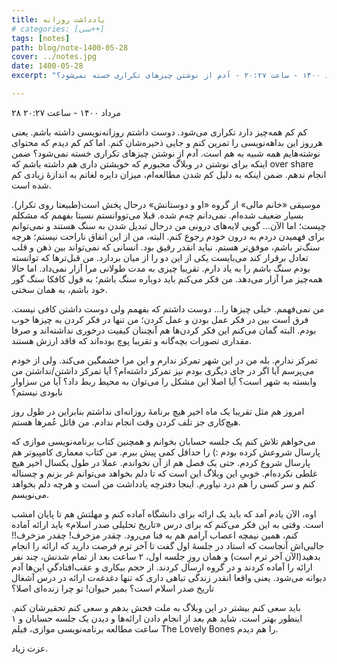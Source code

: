 ```yaml
---
title: یادداشت روزانه
# categories: [سی++]
tags: [notes]
path: blog/note-1400-05-28
cover: ../notes.jpg
date: 1400-05-28
excerpt: "تاریخ ۲۸ مرداد ۱۴۰۰ - ساعت ۲۰:۲۷ - آدم از نوشتن چیزهای تکراری خسته نمی‌شود؟"

---
```




۲۸ مرداد ۱۴۰۰ - ساعت ۲۰:۲۷

کم کم همه‌چیز دارد تکراری می‌شود. دوست داشتم روزانه‌نویسی داشته باشم. یعنی هرروز این بداهه‌نویسی را تمرین کنم و جایی ذخیره‌شان کنم. اما کم کم دیدم که محتوای نوشته‌هایم همه شبیه به هم است. آدم از نوشتن چیزهای تکراری خسته نمی‌شود؟ ضمن اینکه برای نوشتن در وبلاگ مجبورم که خویشتن داری هم داشته باشم که over share انجام ندهم. ضمن اینکه به دلیل کم شدن مطالعه‌ام، میزان دایره لغاتم به اندازهٔ زیادی کم شده‌ است.

موسیقی «خانم مالی» از گروه «او و دوستانش» درحال پخش است(طبیعتا روی تکرار). بسیار ضعیف شده‌ام. نمی‌دانم چه‌م شده. قبلا می‌تووانستم نسبتا بفهمم که مشکلم چیست؛ اما الآن... گویی لایه‌های درونی من درحال تبدیل شدن به سنگ هستند و نمی‌توانم برای فهمیدن دردم به درون خودم رجوع کنم. البته، من از این اتفاق ناراحت نیستم؛ هرچه سنگ‌تر باشم، موفق‌تر هستم. نباید انقدر رقیق بود. انسانی که نمی‌تواند بین ذهن و قلب تعادل برقرار کند می‌بایست یکی از این دو را از میان بردارد. من قبل‌ترها که توانسته بودم سنگ باشم را به‌ یاد دارم. تقریبا چیزی به مدت طولانی مرا آزار نمی‌داد. اما حالا همه‌چیز مرا آزار می‌دهد. من فکر می‌کنم باید دوباره سنگ باشم؛ به قول کافکا سنگ گور خود باشم، به همان سختی.

من نمی‌فهمم. خیلی چیزها را... دوست داشتم که بفهمم ولی دوست داشتن کافی نیست. فرق است بین در فکر عمل بودن و عمل کردن؛ من تنها در فکر کردن به چیزها خوب بودم. البته گمان می‌کنم این فکر کردن‌ها هم آنچننان کیفیت درخوری نداشته‌اند و صرفا مقداری تصورات بچه‌گانه و تقریبا پوچ بوده‌اند که فاقد ارزش هستند. 

تمرکز ندارم. بله من در این شهر تمرکز ندارم و این مرا خشمگین می‌کند. ولی از خودم می‌پرسم آیا اگر در جای دیگری بودم نیز تمرکز داشته‌ام؟ آیا تمرکز داشتن/نداشتن من وابسته به شهر است؟ آیا اصلا این مشکل را می‌توان به محیط ربط داد؟ آیا من سزاوار نابودی نیستم؟

امروز هم مثل تقریبا یک ماه اخیر هیچ برنامهٔ روزانه‌ای نداشتم بنابراین در طول روز هیچ‌کاری جز تلف کردن وقت انجام ندادم. من قاتل عُمرها هستم.

می‌خواهم تلاش کنم یک جلسه حسابان بخوانم و همچنین کتاب برنامه‌نویسی موازی که پارسال شروعش کرده بودم :) را حداقل کمی پیش ببرم. من کتاب معماری کامپیوتر هم پارسال شروع کردم. حتی یک فصل هم از آن نخواندم. عملا در طول یکسال اخیر هیچ غلطی نکرده‌ام. خوبیِ این وبلاگ این است که تا دلم بخواهد می‌توانم غر بزنم و چسناله کنم و سر کسی را هم درد نیاورم. اینجا دفترچه یادداشت من است و هرچه دلم بخواهد می‌نویسم.

اوه، الآن یادم آمد که باید یک ارائه برای دانشگاه آماده کنم و مهلتش هم تا پایان امشب است. وقتی به این فکر می‌کنم که برای درس «تاریخ تحلیلی صدر اسلام» باید ارائه آماده کنم، همین نیمچه اعصاب آرامم هم به فنا می‌رود. چقدر مزخرف! چقدر مزخرف!! جالبی‌اش آنجاست که استاد در جلسهٔ اول گفت تا آخر ترم فرصت دارید که ارائه را انجام بدهید(الآن آخر ترم است) و همان روزِ جلسه اول، ۲ ساعت بعد از تمام شدنش، چند نفر ارائه را آماده کردند و در گروه ارسال کردند. از حجم بیکاری و عقب‌افتادگیِ این‌ها آدم دیوانه می‌شود. یعنی واقعا انقدر زندگی تباهی داری که تنها دغدغه‌ت ارائه در درس آشغال تاریخ صدر اسلام است؟ بمیر حیوان! تو چرا زنده‌ای اصلا؟

باید سعی کنم بیشتر در این وبلاگ به ملت فحش بدهم و سعی کنم تحقیرشان کنم. اینطور بهتر است. شاید هم بعد از انجام دادن ارائه‌ها و دیدن یک جلسه حسابان و ۱ ساعت مطالعه برنامه‌نویسی موازی، فیلم The Lovely Bones را هم دیدم. 

عزت زیاد.